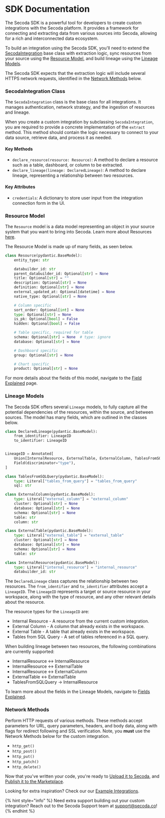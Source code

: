 # SDK Documentation

The Secoda SDK is a powerful tool for developers to create custom integrations with the Secoda platform. It provides a framework for connecting and extracting data from various sources into Secoda, allowing for a rich and interconnected data ecosystem.

To build an integration using the Secoda SDK, you'll need to extend the [SecodaIntegration](sdk-documentation.md#secodaintegration-class) base class with extraction logic, sync resources from your source using the [Resource Model](sdk-documentation.md#resource-model), and build lineage using the [Lineage Models](sdk-documentation.md#lineage-models).&#x20;

The Secoda SDK expects that the extraction logic will include several HTTPS network requests, identified in the [Network Methods](sdk-documentation.md#network-methods) below.&#x20;

### SecodaIntegration Class

The `SecodaIntegration` class is the base class for all integrations. It manages authentication, network strategy, and the ingestion of resources and lineage.

When you create a custom integration by subclassing `SecodaIntegration`, you are required to provide a concrete implementation of the `extract` method. This method should contain the logic necessary to connect to your data source, retrieve data, and process it as needed.

#### Key Methods

* `declare_resource(resource: Resource)`: A method to declare a resource such as a table, dashboard, or column to be extracted.
* `declare_lineage(lineage: DeclaredLineage)`: A method to declare lineage, representing a relationship between two resources.

#### Key Attributes

* `credentials`: A dictionary to store user input from the integration connection form in the UI.&#x20;

### Resource Model

The `Resource` model is a data model representing an object in your source system that you want to bring into Secoda. Learn more about Resources [here](../../../resource-and-metadata-management/#what-is-a-resource).&#x20;

The Resource Model is made up of many fields, as seen below.&#x20;

```python
class Resource(pydantic.BaseModel):
    entity_type: str

    databuilder_id: str
    parent_databuilder_id: Optional[str] = None
    title: Optional[str] = ""
    description: Optional[str] = None
    definition: Optional[str] = None
    external_updated_at: Optional[datetime] = None
    native_type: Optional[str] = None

    # Column specific
    sort_order: Optional[int] = None
    type: Optional[str] = None
    is_pk: Optional[bool] = False
    hidden: Optional[bool] = False

    # Table specific, required for table
    schema: Optional[str] = None  # type: ignore
    database: Optional[str] = None

    # Dashboard specific
    group: Optional[str] = None

    # Chart specific
    product: Optional[str] = None
```

For more details about the fields of this model, navigate to the [Field Explained](../secoda-fields-explained.md) page.&#x20;

### Lineage Models

The Secoda SDK offers several `Lineage` models, to fully capture all the potential dependencies of the resources, within the source, and between sources. The model has many fields, which are outlined in the classes below.&#x20;

```python
class DeclaredLineage(pydantic.BaseModel):
    from_identifier: LineageID
    to_identifier: LineageID


LineageID = Annotated[
    Union[InternalResource, ExternalTable, ExternalColumn, TablesFromSQLQuery],
    Field(discriminator="type"),
]

class TablesFromSQLQuery(pydantic.BaseModel):
    type: Literal["tables_from_query"] = "tables_from_query"
    sql: str

class ExternalColumn(pydantic.BaseModel):
    type: Literal["external_column"] = "external_column"
    cluster: Optional[str] = None
    database: Optional[str] = None
    schema: Optional[str] = None
    table: str
    column: str

class ExternalTable(pydantic.BaseModel):
    type: Literal["external_table"] = "external_table"
    cluster: Optional[str] = None
    database: Optional[str] = None
    schema: Optional[str] = None
    table: str

class InternalResource(pydantic.BaseModel):
    type: Literal["internal_resource"] = "internal_resource"
    databuilder_id: str
```

The `DeclaredLineage` class captures the relationship between two resources. The `from_identifier` and `to_identifier` attributes accept a `LineageID`. The `LineageID` represents a target or source resource in your workspace, along with the type of resource, and any other relevant details about the resource.&#x20;

The resource types for the `LineageID` are:&#x20;

* Internal Resource - A resource from the current custom integration.
* External Column - A column that already exists in the workspace.
* External Table - A table that already exists in the workspace.
* Tables from SQL Query - A set of tables referenced in a SQL query.&#x20;

When building lineage between two resources, the following combinations are currently supported:&#x20;

* InternalResource ↔ InternalResource
* InternalResource ↔ ExternalTable
* InternalResource ↔ ExternalColumn
* ExternalTable ↔ ExternalTable
* TablesFromSQLQuery -> InternalResource

To learn more about the fields in the Lineage Models, navigate to [Fields Explained](../secoda-fields-explained.md).&#x20;

### Network Methods

Perform HTTP requests of various methods. These methods accept parameters for URL, query parameters, headers, and body data, along with flags for redirect following and SSL verification. Note, you **must** use the Network Methods below for the custom integration.&#x20;

* `http_get()`
* `http_post()`
* `http_put()`
* `http_patch()`
* `http_delete()`

Now that you've written your code, you're ready to [Upload it to Secoda](upload-and-connect-your-custom-integration.md), and [Publish it to the Marketplace](publishing-to-marketplace.md).&#x20;

Looking for extra inspiration? Check our our [Example Integrations](example-integrations.md).&#x20;

{% hint style="info" %}
Need extra support building out your custom integration? Reach out to the Secoda Support team at [support@secoda.co](mailto:support@secoda.co)!
{% endhint %}

